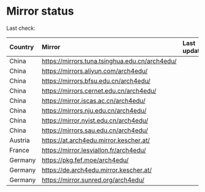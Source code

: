 <script src="./time.js"></script>
# Mirror status
Last check: <script type="text/javascript">localize(1707326161.197643);</script>

|Country|Mirror|Last update|
|:------|:-----|:----------|
|China|https://mirrors.tuna.tsinghua.edu.cn/arch4edu/|<script type="text/javascript">localize(1707287506);</script>|
|China|https://mirrors.aliyun.com/arch4edu/|<script type="text/javascript">localize(1707287506);</script>|
|China|https://mirrors.bfsu.edu.cn/arch4edu/|<script type="text/javascript">localize(1707287506);</script>|
|China|https://mirrors.cernet.edu.cn/arch4edu/|<script type="text/javascript">localize(1707287506);</script>|
|China|https://mirror.iscas.ac.cn/arch4edu/|<script type="text/javascript">localize(1707287506);</script>|
|China|https://mirrors.nju.edu.cn/arch4edu/|<script type="text/javascript">localize(1707243985);</script>|
|China|https://mirror.nyist.edu.cn/arch4edu/|<script type="text/javascript">localize(1707287506);</script>|
|China|https://mirrors.sau.edu.cn/arch4edu/|<script type="text/javascript">localize(1707287506);</script>|
|Austria|https://at.arch4edu.mirror.kescher.at/|<script type="text/javascript">localize(1707287506);</script>|
|France|https://mirror.lesviallon.fr/arch4edu/|<script type="text/javascript">localize(1707287506);</script>|
|Germany|https://pkg.fef.moe/arch4edu/|<script type="text/javascript">localize(1707287506);</script>|
|Germany|https://de.arch4edu.mirror.kescher.at/|<script type="text/javascript">localize(1707287506);</script>|
|Germany|https://mirror.sunred.org/arch4edu/|<script type="text/javascript">localize(1707287506);</script>|

<script src="./tablefilter/tablefilter.js"></script>
<script src="./table.js"></script>